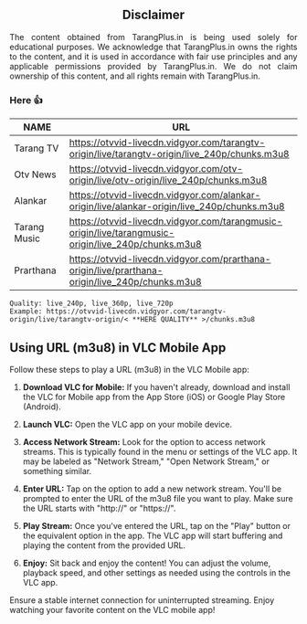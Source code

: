 <div align="center">
  <h2>Disclaimer</h2>
</div>
<div align="justify">
The content obtained from TarangPlus.in is being used solely for educational purposes. We acknowledge that TarangPlus.in owns the rights to the content, and it is used in accordance with fair use principles and any applicable permissions provided by TarangPlus.in. We do not claim ownership of this content, and all rights remain with TarangPlus.in.
</div>


### Here 👍
| NAME  | URL |
| ------------- | ------------- |
| Tarang TV  | https://otvvid-livecdn.vidgyor.com/tarangtv-origin/live/tarangtv-origin/live_240p/chunks.m3u8 |
| Otv News | https://otvvid-livecdn.vidgyor.com/otv-origin/live/otv-origin/live_240p/chunks.m3u8 |
| Alankar | https://otvvid-livecdn.vidgyor.com/alankar-origin/live/alankar-origin/live_240p/chunks.m3u8 |
| Tarang Music | https://otvvid-livecdn.vidgyor.com/tarangmusic-origin/live/tarangmusic-origin/live_240p/chunks.m3u8 |
| Prarthana | https://otvvid-livecdn.vidgyor.com/prarthana-origin/live/prarthana-origin/live_240p/chunks.m3u8 |

```
Quality: live_240p, live_360p, live_720p
Example: https://otvvid-livecdn.vidgyor.com/tarangtv-origin/live/tarangtv-origin/< **HERE QUALITY** >/chunks.m3u8
```

## Using URL (m3u8) in VLC Mobile App

Follow these steps to play a URL (m3u8) in the VLC Mobile app:

1. **Download VLC for Mobile:** If you haven't already, download and install the VLC for Mobile app from the App Store (iOS) or Google Play Store (Android).

2. **Launch VLC:** Open the VLC app on your mobile device.

3. **Access Network Stream:** Look for the option to access network streams. This is typically found in the menu or settings of the VLC app. It may be labeled as "Network Stream," "Open Network Stream," or something similar.

4. **Enter URL:** Tap on the option to add a new network stream. You'll be prompted to enter the URL of the m3u8 file you want to play. Make sure the URL starts with "http://" or "https://".

5. **Play Stream:** Once you've entered the URL, tap on the "Play" button or the equivalent option in the app. The VLC app will start buffering and playing the content from the provided URL.

6. **Enjoy:** Sit back and enjoy the content! You can adjust the volume, playback speed, and other settings as needed using the controls in the VLC app.

Ensure a stable internet connection for uninterrupted streaming. Enjoy watching your favorite content on the VLC mobile app!

